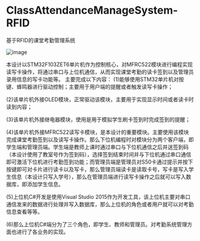 # ClassAttendanceManageSystem-RFID
基于RFID的课堂考勤管理系统

![image](image/图片1.png)

  本设计以STM32F103ZET6单片机作为控制核心，对MFRC522模块进行编程实现读写卡操作，将通过串口与上位机通信，从而实现课堂考勤的读卡签到以及管理员录用信息的写卡功能等。 
  主要完成以下内容：
  (1)能够使用STM32单片机对按键、蜂鸣器进行驱动控制；主要用于用户端的提醒或者触发读写卡操作； 
  
  (2)该单片机外接OLED模块，正常驱动该模块，主要用于实现显示时间或者读卡时读到内容；
  
  (3)该单片机外接继电器模块，使用是用于模拟学生刷卡签到时完成签到的提醒；
  
  (4)该单片机外接MFRC522读写卡模块，是本设计的重要模块。主要使用该模块完成课堂考勤签到以及读写卡操作。那么下位机编程时对模块分为两个客户端，即学生端和管理员端。学生端是教师上课时通过串口与下位机通信之后并送签到码（本设计使用了教室号作为签到码），选择签到结束时间并与下位机通过串口通信即可激活下位机进行考勤签到功能；而管理员端是管理员对S50卡通过提示并按下按键即可对卡片进行读卡以及写卡，那么管理员端读卡是读取卡号，写卡是写入学生信息（本设计只写入学号），那么在管理员端进行读写卡操作之后就可以写入数据库，即添加学生信息。
  
  (5)上位机C#开发是使用Visual Studio 2015作为开发工具，该上位机主要对串口通信发来的数据进行处理并写入数据库，那么上位机的角色或者用户就可以对考勤信息查看等等。
  
  (6)那么上位机C#端分为了三个角色，即学生、教师和管理员。对考勤系统管理方面也进行了各业务的实现。
